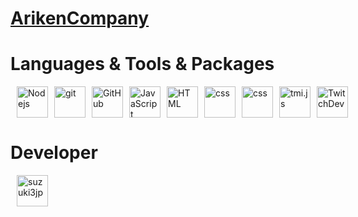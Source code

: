 # [ArikenCompany](https://www.twitch.tv/ariken_company)

# Languages & Tools & Packages
<div style="display:flex;">
  <a style="margin-left:10px" href="https://nodejs.org/ja/">
    <img alt="Nodejs" height="50px" src="https://nodejs.org/static/images/logo.svg"/>
  </a>
  <a style="margin-left:10px" href="https://git-scm.com/">
    <img alt="git" height="50px" src="https://git-scm.com/images/logos/logomark-orange@2x.png"/>
  </a>
  <a style="margin-left:10px" href="https://github.co.jp/">
    <img alt="GitHub" height="50px" src="https://github.githubassets.com/images/modules/logos_page/GitHub-Mark.png"/>
  </a>
  <a style="margin-left:10px" href="https://developer.mozilla.org/ja/docs/Web/JavaScript">
    <img alt="JavaScript" height="50px" src="https://upload.wikimedia.org/wikipedia/commons/thumb/6/6a/JavaScript-logo.png/600px-JavaScript-logo.png?20120221235433"/>
  </a>
  <a style="margin-left:10px" href="https://developer.mozilla.org/ja/docs/Web/HTML">
    <img alt="HTML" height="50px" src="https://upload.wikimedia.org/wikipedia/commons/thumb/6/61/HTML5_logo_and_wordmark.svg/640px-HTML5_logo_and_wordmark.svg.png"/>
  </a>
  <a style="margin-left:10px" href="https://developer.mozilla.org/ja/docs/Web/CSS">
    <img alt="css" height="50px" src="https://upload.wikimedia.org/wikipedia/commons/thumb/d/d5/CSS3_logo_and_wordmark.svg/1452px-CSS3_logo_and_wordmark.svg.png"/>
  </a>
  <a style="margin-left:10px" href="https://discord.js.org/#/">
    <img alt="css" height="50px" src="https://avatars.githubusercontent.com/u/26492485?s=200&v=4"/>
  </a>
  <a style="margin-left:10px" href="https://tmijs.com/">
    <img alt="tmi.js" height="50px" src="https://avatars.githubusercontent.com/u/17866914?s=200&v=4"/>
  </a>
  <a style="margin-left:10px" href="https://dev.twitch.tv/">
    <img alt="TwitchDev" height="50px" src="https://avatars.githubusercontent.com/u/26467327?s=200&v=4"/>
  </a>
  </a>
</div>

# Developer
  <a style="margin-left:10px" href="https://github.com/suzuki3jp">
   <img alt="suzuki3jp" src="https://avatars.githubusercontent.com/u/99058480?v=4" width="50px">
  </a>
